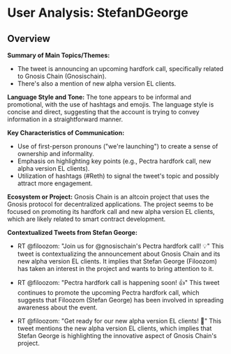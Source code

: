 # User Analysis: StefanDGeorge

## Overview

**Summary of Main Topics/Themes:**

* The tweet is announcing an upcoming hardfork call, specifically related to Gnosis Chain (Gnosischain).
* There's also a mention of new alpha version EL clients.

**Language Style and Tone:**
The tone appears to be informal and promotional, with the use of hashtags and emojis. The language style is concise and direct, suggesting that the account is trying to convey information in a straightforward manner.

**Key Characteristics of Communication:**

* Use of first-person pronouns ("we're launching") to create a sense of ownership and informality.
* Emphasis on highlighting key points (e.g., Pectra hardfork call, new alpha version EL clients).
* Utilization of hashtags (#Reth) to signal the tweet's topic and possibly attract more engagement.

**Ecosystem or Project:**
Gnosis Chain is an altcoin project that uses the Gnosis protocol for decentralized applications. The project seems to be focused on promoting its hardfork call and new alpha version EL clients, which are likely related to smart contract development.

**Contextualized Tweets from Stefan George:**

* RT @filoozom: "Join us for @gnosischain's Pectra hardfork call! 💡" 
This tweet is contextualizing the announcement about Gnosis Chain and its new alpha version EL clients. It implies that Stefan George (Filoozom) has taken an interest in the project and wants to bring attention to it.

* RT @filoozom: "Pectra hardfork call is happening soon! 👍" 
This tweet continues to promote the upcoming Pectra hardfork call, which suggests that Filoozom (Stefan George) has been involved in spreading awareness about the event.

* RT @filoozom: "Get ready for our new alpha version EL clients! 🚀" 
This tweet mentions the new alpha version EL clients, which implies that Stefan George is highlighting the innovative aspect of Gnosis Chain's project.
